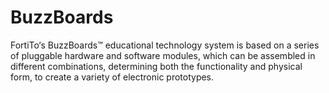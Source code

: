 BuzzBoards
==========

FortiTo‘s BuzzBoards™ educational technology system is based on a series of pluggable hardware and software modules, which can be assembled in different combinations, determining both the functionality and physical form, to create a variety of electronic prototypes.
